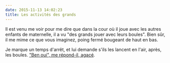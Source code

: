 ```yaml
---
date: 2015-11-13 14:02:23
title: Les activités des grands
---
```


Il est venu me voir pour me dire que dans la cour où il joue avec les autres enfants de maternelle, il a vu "des grands jouer avec leurs boules". Bien sûr, il me mime ce que vous imaginez, poing fermé bougeant de haut en bas.

Je marque un temps d'arrêt, et lui demande s'ils les lancent en l'air, après, les boules. ["Ben oui", me répond-il, agacé](https://media.giphy.com/media/ufNg4TNoNseVa/giphy.gif).
